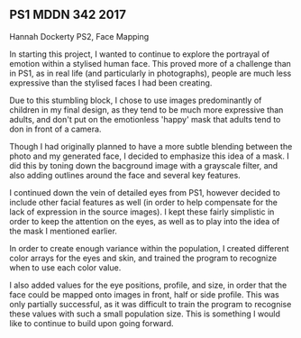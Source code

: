 ## PS1 MDDN 342 2017


Hannah Dockerty PS2, Face Mapping

In starting this project, I wanted to continue to explore the portrayal of emotion within a stylised human face. This proved more of a challenge than in PS1, as in real life (and particularly in photographs), people are much less expressive than the stylised faces I had been creating. 

Due to this stumbling block, I chose to use images predominantly of children in my final design, as they tend to be much more expressive than adults, and don't put on the emotionless 'happy' mask that adults tend to don in front of a camera. 

Though I had originally planned to have a more subtle blending between the photo and my generated face, I decided to emphasize this idea of a mask. I did this by toning down the bacground image with a grayscale filter, and also adding outlines around the face and several key features.

I continued down the vein of detailed eyes from PS1, however decided to include other facial features as well (in order to help compensate for the lack of expression in the source images). I kept these fairly simplistic in order to keep the attention on the eyes, as well as to play into the idea of the mask I mentioned earlier. 

In order to create enough variance within the population, I created different color arrays for the eyes and skin, and trained the program to recognize when to use each color value. 

I also added values for the eye positions, profile, and size, in order that the face could be mapped onto images in front, half or side profile. This was only partially successful, as it was difficult to train the program to recognise these values with such a small population size. This is something I would like to continue to build upon going forward.

